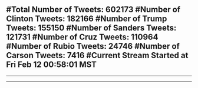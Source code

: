 #Total Number of Tweets: 602173 
#Number of Clinton Tweets: 182166
#Number of Trump Tweets: 155150
#Number of Sanders Tweets: 121731
#Number of Cruz Tweets: 110964
#Number of Rubio Tweets: 24746
#Number of Carson Tweets: 7416
#Current Stream Started at Fri Feb 12 00:58:01 MST
---
---
---
